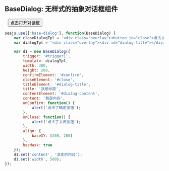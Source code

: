 <link rel="stylesheet" href="https://a.alipayobjects.com/u/css/201206/3OW4k7WsaR.css" type="text/css" charset="utf-8">
<style>
    .overlay {
        width: 500px;
        height: 300px;
        background: #7F96C8;
        text-align:center;        
    }
    .overlay div {
        font-size:14px;
        margin:10px 0;
    }
    .overlay input {
        margin-top:20px;
    }
    input {
        display:block;
        margin:10px;
    }
</style>

## BaseDialog: 无样式的抽象对话框组件

<div class="cell">
    <input type="button" id="trigger1" value="点击打开对话框" />
</div>

````javascript
seajs.use(['base-dialog'], function(BaseDialog) {
    var closeDialogTpl = '<div class="overlay"><button id="close">点击关闭</button><p>肯定是房间里萨的看法金克拉束带结发</p></div>';
    var dialogTpl = '<div class="overlay"><div id="dialog-title"></div><div id="dialog-content"></div><button id="confirm">确认按钮</button><button id="close">点击关闭</button></div>';

    var d1 = new BaseDialog({
        trigger: '#trigger1',
        template: dialogTpl,
        width: 300,
        height: 200,
        confirmElement: '#confirm',
        closeElement: '#close',
        titleElement: '#dialog-title',
        title: '我是标题',
        contentElement: '#dialog-content',
        content: '我是内容',
        onConfirm: function() {
            alert('点击了确定按钮');
        },
        onClose: function() {
            alert('点击了关闭按钮');
        },
        align: {
            baseXY: [200, 200]
        },
        hasMask: true
    });
    d1.set('content', '改变的内容');
    d1.set('width', 500);
});
````

